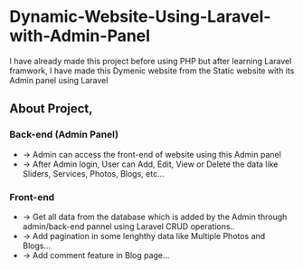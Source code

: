 # Dynamic-Website-Using-Laravel-with-Admin-Panel

I have already made this project before using PHP but after learning Laravel framwork, I have made this Dymenic website from the Static website with its Admin panel using Laravel

## About Project,

### Back-end (Admin Panel)
- -> Admin can access the front-end of website using this Admin panel
- -> After Admin login, User can Add, Edit, View or Delete the data like Sliders, Services, Photos, Blogs, etc...

### Front-end
- -> Get all data from the database which is added by the Admin through admin/back-end pannel using Laravel CRUD operations..
- -> Add pagination in some lenghthy data like Multiple Photos and Blogs...
- -> Add comment feature in Blog page...

